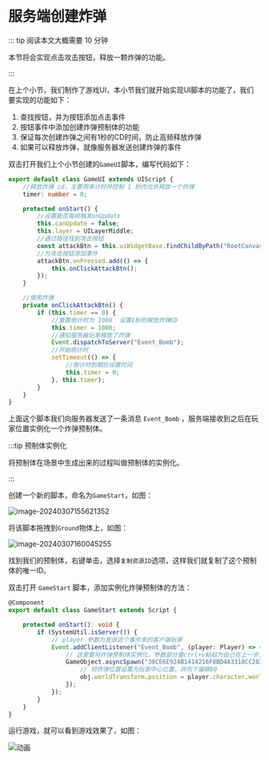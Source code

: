 # 服务端创建炸弹

::: tip 阅读本文大概需要 10 分钟

本节将会实现点击攻击按钮，释放一颗炸弹的功能。

:::

在上个小节，我们制作了游戏UI，本小节我们就开始实现UI脚本的功能了，我们要实现的功能如下：

1. 查找按钮，并为按钮添加点击事件
2. 按钮事件中添加创建炸弹预制体的功能
3. 保证每次创建炸弹之间有1秒的CD时间，防止高频释放炸弹
4. 如果可以释放炸弹，就像服务器发送创建炸弹的事件

双击打开我们上个小节创建的`GameUI`脚本，编写代码如下：

```typescript
export default class GameUI extends UIScript {
	//释放炸弹 cd，主要用来计时并控制 1 秒内允许释放一个炸弹
	timer: number = 0;

	protected onStart() {
		//设置能否每帧触发onUpdate
		this.canUpdate = false;
		this.layer = UILayerMiddle;
		//通过路径找到攻击按钮
		const attackBtn = this.uiWidgetBase.findChildByPath("RootCanvas/mAttackButton") as Button;
		//为攻击按钮添加事件
		attackBtn.onPressed.add(() => {
			this.onClickAttackBtn();
		});
	}

	//使用炸弹 
	private onClickAttackBtn() { 
		if (this.timer == 0) { 
			//重置倒计时为 1000  设置1秒的释放炸弹CD 
			this.timer = 1000; 
			//通知服务器玩家释放了炸弹 
			Event.dispatchToServer("Event_Bomb");
			//开始倒计时 
			setTimeout(() => { 
				//倒计时到期后设置时间 
				this.timer = 0; 
			}, this.timer); 
		} 
	} 
}
```

上面这个脚本我们向服务器发送了一条消息 `Event_Bomb` ，服务端接收到之后在玩家位置实例化一个炸弹预制体。

:::tip 预制体实例化

将预制体在场景中生成出来的过程叫做预制体的实例化。

:::

创建一个新的脚本，命名为`GameStart`，如图：

![image-20240307155621352](https://arkimg.ark.online/image-20240307155621352.webp)

将该脚本拖拽到`Ground`物体上，如图：

![image-20240307160045255](https://arkimg.ark.online/image-20240307160045255.png)

找到我们的预制体，右键单击，选择`复制资源ID`选项，这样我们就复制了这个预制体的唯一ID。

双击打开 `GameStart` 脚本，添加实例化炸弹预制体的方法：

```typescript
@Component
export default class GameStart extends Script {

    protected onStart(): void {
        if (SystemUtil.isServer()) { 
            // player 参数为发送这个事件来的客户端玩家 
            Event.addClientListener("Event_Bomb", (player: Player) => {
                // 这里要将炸弹预制体实例化，参数部分要ctrl+v粘贴为自己在上一步复制的ID
                GameObject.asyncSpawn("38CE6E924B1414216F8BD4A3318CC283").then((obj: GameObject) => {
                    // 将炸弹位置设置为玩家中心位置，并向下偏移80 
                    obj.worldTransform.position = player.character.worldTransform.position.add(Vector.down.multiply(80));
                });
            });
        }
    }
}
```

运行游戏，就可以看到游戏效果了，如图：

![动画](https://arkimg.ark.online/%E5%8A%A8%E7%94%BB.gif)

